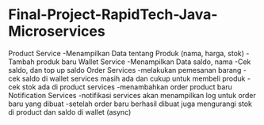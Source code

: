 # Final-Project-RapidTech-Java-Microservices

Product Service
-Menampilkan Data tentang Produk (nama, harga, stok)
-Tambah produk baru
Wallet Service
-Menampilkan Data saldo, nama
-Cek saldo, dan top up saldo
Order Services
-melakukan pemesanan barang
-cek saldo di wallet services masih ada dan cukup untuk membeli produk
-cek stok ada di product services
-menambahkan order product baru
Notification Services
-notifikasi services akan menampilkan log untuk order baru yang dibuat
-setelah order baru berhasil dibuat juga mengurangi stok di product dan saldo di wallet (async)
